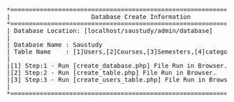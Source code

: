 <pre>
*=========================================================================*
|                      Database Create Information                        |
*=========================================================================*
| Database Location: [localhost/saustudy/admin/database]                  |
|                                                                         |
| Database Name : Saustudy                                                |
| Table Name    : [1]Users,[2]Courses,[3]Semesters,[4]category,[5]post    |
|                                                                         |
|[1] Step:1 - Run [create_database.php] File Run in Browser.              |
|[2] Step:2 - Run [create_table.php] File Run in Browser.                 | 
|[3] Step:3 - Run [create_users_table.php] File Run in Browser.           |
|                                                                         |
*=========================================================================*
 
</pre>
